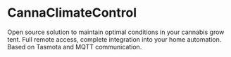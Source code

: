 # CannaClimateControl
Open source solution to maintain optimal conditions in your cannabis grow tent. Full remote access, complete integration into your home automation. Based on Tasmota and MQTT communication.
